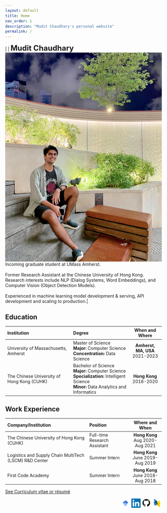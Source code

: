 ```yaml
---
layout: default
title: Home
nav_order: 1
description: "Mudit Chaudhary's personal website"
permalink: /
---
```

|<img src="./me.png" alt="Me" align="left" style="padding: 0px; width: 1000px;" /> | <b><font size="5">Mudit Chaudhary</font></b> <br> Incoming graduate student at UMass Amherst.<br> <br> Former Research Assistant at the Chinese University of Hong Kong. Research interests include NLP (Dialog Systems, Word Embeddings), and Computer Vision (Object Detection Models). <br> <br> Experienced in machine learning model development & serving, API development and scaling to production.|  

## Education  

| Institution        | Degree         | When and Where |
|:-----------------|:------------------|:------:|
| University of Massachusetts, Amherst                 | Master of Science <br> <b>Major:</b> Computer Science <br> <b>Concentration:</b> Data Science| <b>Amherst, MA, USA</b> <br> 2021-2023  |  
| The Chinese University of Hong Kong (CUHK)           | Bachelor of Science <br> <b>Major:</b> Computer Science <br> <b>Specialization: </b> Intelligent Science <br> <b>Minor:</b> Data Analytics and Informatics | <b>Hong Kong</b> <br> 2016-2020  |  

## Work Experience  

| Company/Institution        | Position         | Where and When |
|:-----------------|:------------------|:------:|
| The Chinese University of Hong Kong (CUHK)          | Full-time Research Assistant | <b>Hong Kong</b> <br> Aug 2020-Aug 2021  |  
| Logistics and Supply Chain MultiTech (LSCM) R&D Center | Summer Intern | <b>Hong Kong</b> <br> June 2019-Aug 2019 |  
| First Code Academy | Summer Intern | <b>Hong Kong</b> <br> June 2018-Aug 2018 |

<a href="https://muditchaudhary.github.io/docs/Documents%20(C.V.,%20Resume)/"> See Curriculum vitae or résumé </a>
<div align="right"> <a href="https://scholar.google.com/citations?user=FmZEBUoAAAAJ&hl=en&oi=ao"><img src="assets/images/gScholar.svg" style="width: 30px;"></a>   <a href="https://www.linkedin.com/in/muditchaudhary/"><img src="assets/images/LinkedIn.png" style="width: 30px;"></a>   <a href="https://www.github.com/muditchaudhary"><img src="assets/images/github.png" style="width: 30px;"></a> <a href="https://dblp.org/pid/283/5772"><img src="assets/images/dblp.png" style="width: 30px;"></a> </div>